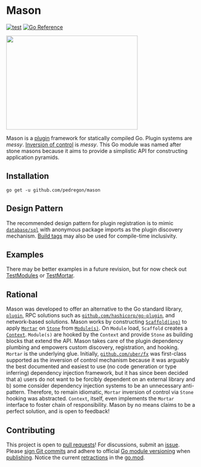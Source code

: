 # Mason
[![test](https://github.com/pedregon/mason/actions/workflows/test.yml/badge.svg?branch=main)](https://github.com/pedregon/mason/actions/workflows/test.yml)
[![Go Reference](https://pkg.go.dev/badge/github.com/pedregon/mason.svg)](https://pkg.go.dev/github.com/pedregon/mason)

<img src="https://upload.wikimedia.org/wikipedia/commons/thumb/a/af/All_Gizah_Pyramids.jpg/580px-All_Gizah_Pyramids.jpg" width="350" height="250" />

Mason is a [plugin](https://eli.thegreenplace.net/2021/plugins-in-go/) framework for statically compiled Go.
Plugin systems are *messy*.
[Inversion of control](https://www.henrydu.com/2022/01/09/golang-inversion-of-control/) is *messy*.
This Go module was named after stone masons because it aims to provide a simplistic API for constructing
application pyramids.
## Installation
```
go get -u github.com/pedregon/mason
```
## Design Pattern
The recommended design pattern for plugin registration is to mimic
[`database/sql`](https://eli.thegreenplace.net/2019/design-patterns-in-gos-databasesql-package/) with anonymous
package imports as the plugin discovery mechanism.
[Build tags](https://www.digitalocean.com/community/tutorials/customizing-go-binaries-with-build-tags)
may also be used for compile-time inclusivity.
## Examples
There may be better examples in a future revision, but for now check out 
[TestModules](https://github.com/pedregon/mason/raw/main/v2/mason_test.go) or
[TestMortar](https://github.com/pedregon/mason/raw/main/v2/mason_test.go).
## Rational
Mason was developed to offer an alternative to the Go standard library, [`plugin`](https://pkg.go.dev/plugin),
RPC solutions such as [`github.com/hashicorp/go-plugin`](https://github.com/hashicorp/go-plugin),
and network-based solutions. Mason works by constructing
[`Scaffold(ing)`](https://github.com/pedregon/mason/blob/main/v2/scaffold.go) to apply
[`Mortar`](https://github.com/pedregon/mason/blob/main/v2/mason.go) on 
[`Stone`](https://github.com/pedregon/mason/blob/main/v2/mason.go) from 
[`Module(s)`](https://github.com/pedregon/mason/blob/main/v1/module.go). On `Module` load, `Scaffold` creates a 
[`Context`](https://github.com/pedregon/mason/blob/main/v1/context.go). `Module(s)` are hooked by the `Context` and
provide `Stone` as building blocks that extend the API. Mason takes care of the plugin dependency plumbing and 
empowers custom discovery, registration, and hooking. `Mortar` is the underlying glue.
Initially, [`github.com/uber/fx`](https://uber-go.github.io/fx/) was first-class
supported as the inversion of control mechanism because it was arguably the best documented and easiest to use
(no code generation or type inferring) dependency injection framework, but it has since been decided that
a) users do not want to be forcibly dependent on an external library and
b) some consider dependency injection systems to be an unnecessary anti-pattern. Therefore, to remain idiomatic,
`Mortar` inversion of control via `Stone` hooking was abstracted. `Context`, itself, even implements the `Mortar` 
interface to foster chain of responsibility. Mason by no means claims to be a perfect solution, 
and is open to feedback!
## Contributing
This project is open to [pull requests](https://github.com/pedregon/mason/pulls)!
For discussions, submit an [issue](https://github.com/pedregon/mason/issues). Please
[sign Git commits](https://docs.github.com/en/authentication/managing-commit-signature-verification/signing-commits) and
adhere to official [Go module versioning](https://go.dev/doc/modules/version-numbers) when
[publishing](https://go.dev/doc/modules/publishing). Notice the current
[retractions](https://go.dev/ref/mod#go-mod-file-retract) in the [go.mod](https://proxy.golang.org/).

